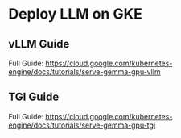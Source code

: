 # Deploy LLM on GKE

## vLLM Guide

Full Guide: https://cloud.google.com/kubernetes-engine/docs/tutorials/serve-gemma-gpu-vllm

## TGI Guide

Full Guide: https://cloud.google.com/kubernetes-engine/docs/tutorials/serve-gemma-gpu-tgi
